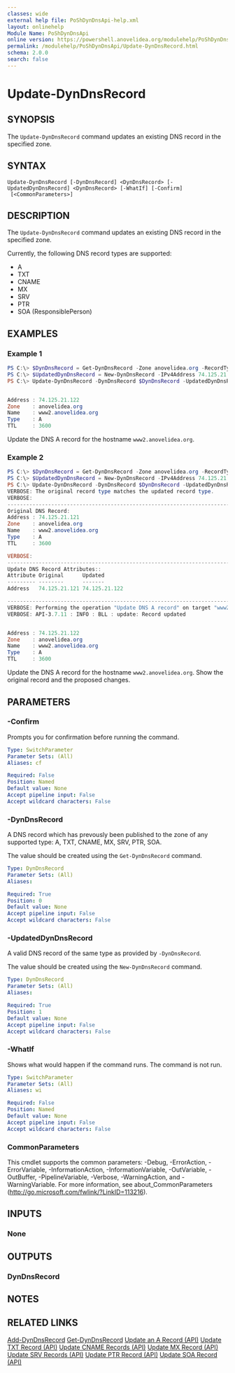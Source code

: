 ```yaml
---
classes: wide
external help file: PoShDynDnsApi-help.xml
layout: onlinehelp
Module Name: PoShDynDnsApi
online version: https://powershell.anovelidea.org/modulehelp/PoShDynDnsApi/Update-DynDnsRecord.html
permalink: /modulehelp/PoShDynDnsApi/Update-DynDnsRecord.html
schema: 2.0.0
search: false
---
```


# Update-DynDnsRecord

## SYNOPSIS
The `Update-DynDnsRecord` command updates an existing DNS record in the specified zone.

## SYNTAX

```
Update-DynDnsRecord [-DynDnsRecord] <DynDnsRecord> [-UpdatedDynDnsRecord] <DynDnsRecord> [-WhatIf] [-Confirm]
 [<CommonParameters>]
```

## DESCRIPTION
The `Update-DynDnsRecord` command updates an existing DNS record in the specified zone.

Currently, the following DNS record types are supported:

* A
* TXT
* CNAME
* MX
* SRV
* PTR
* SOA (ResponsiblePerson)

## EXAMPLES

### Example 1
```powershell
PS C:\> $DynDnsRecord = Get-DynDnsRecord -Zone anovelidea.org -RecordType A -Node www2
PS C:\> $UpdatedDynDnsRecord = New-DynDnsRecord -IPv4Address 74.125.21.122
PS C:\> Update-DynDnsRecord -DynDnsRecord $DynDnsRecord -UpdatedDynDnsRecord $UpdatedDynDnsRecord -Confirm:$false


Address : 74.125.21.122
Zone    : anovelidea.org
Name    : www2.anovelidea.org
Type    : A
TTL     : 3600
```

Update the DNS A record for the hostname `www2.anovelidea.org`.

### Example 2
```powershell
PS C:\> $DynDnsRecord = Get-DynDnsRecord -Zone anovelidea.org -RecordType A -Node www2
PS C:\> $UpdatedDynDnsRecord = New-DynDnsRecord -IPv4Address 74.125.21.122
PS C:\> Update-DynDnsRecord -DynDnsRecord $DynDnsRecord -UpdatedDynDnsRecord $UpdatedDynDnsRecord -Confirm:$false -Verbose
VERBOSE: The original record type matches the updated record type.
VERBOSE:
--------------------------------------------------------------------------------
Original DNS Record:
Address : 74.125.21.121
Zone    : anovelidea.org
Name    : www2.anovelidea.org
Type    : A
TTL     : 3600

VERBOSE:
--------------------------------------------------------------------------------
Update DNS Record Attributes::
Attribute Original      Updated
--------- --------      -------
Address   74.125.21.121 74.125.21.122

--------------------------------------------------------------------------------
VERBOSE: Performing the operation "Update DNS A record" on target "www2.anovelidea.org".
VERBOSE: API-3.7.11 : INFO : BLL : update: Record updated


Address : 74.125.21.122
Zone    : anovelidea.org
Name    : www2.anovelidea.org
Type    : A
TTL     : 3600
```

Update the DNS A record for the hostname `www2.anovelidea.org`. Show the original record and the proposed changes.

## PARAMETERS

### -Confirm
Prompts you for confirmation before running the command.

```yaml
Type: SwitchParameter
Parameter Sets: (All)
Aliases: cf

Required: False
Position: Named
Default value: None
Accept pipeline input: False
Accept wildcard characters: False
```

### -DynDnsRecord
A DNS record which has prevously been published to the zone of any supported type: A, TXT, CNAME, MX, SRV, PTR, SOA.

The value should be created using the `Get-DynDnsRecord` command.

```yaml
Type: DynDnsRecord
Parameter Sets: (All)
Aliases:

Required: True
Position: 0
Default value: None
Accept pipeline input: False
Accept wildcard characters: False
```

### -UpdatedDynDnsRecord
A valid DNS record of the same type as provided by `-DynDnsRecord`.

The value should be created using the `New-DynDnsRecord` command.

```yaml
Type: DynDnsRecord
Parameter Sets: (All)
Aliases:

Required: True
Position: 1
Default value: None
Accept pipeline input: False
Accept wildcard characters: False
```

### -WhatIf
Shows what would happen if the command runs. The command is not run.

```yaml
Type: SwitchParameter
Parameter Sets: (All)
Aliases: wi

Required: False
Position: Named
Default value: None
Accept pipeline input: False
Accept wildcard characters: False
```

### CommonParameters
This cmdlet supports the common parameters: -Debug, -ErrorAction, -ErrorVariable, -InformationAction, -InformationVariable, -OutVariable, -OutBuffer, -PipelineVariable, -Verbose, -WarningAction, and -WarningVariable. For more information, see about_CommonParameters (http://go.microsoft.com/fwlink/?LinkID=113216).

## INPUTS

### None

## OUTPUTS

### DynDnsRecord

## NOTES

## RELATED LINKS

[Add-DynDnsRecord](https://powershell.anovelidea.org/modulehelp/PoShDynDnsApi/Add-DynDnsRecord.html)
[Get-DynDnsRecord](https://powershell.anovelidea.org/modulehelp/PoShDynDnsApi/Get-DynDnsRecord.html)
[Update an A Record (API)](https://help.dyn.com/update-a-record-api/)
[Update TXT Record (API)](https://help.dyn.com/update-txt-record-api/)
[Update CNAME Records (API)](https://help.dyn.com/update-cname-records-api/)
[Update MX Record (API)](https://help.dyn.com/update-mx-record-api/)
[Update SRV Records (API)](https://help.dyn.com/update-srv-records-api/)
[Update PTR Record (API)](https://help.dyn.com/update-ptr-record-api/)
[Update SOA Record (API)](https://help.dyn.com/update-soa-record-api/)